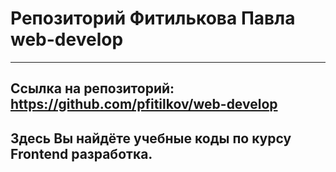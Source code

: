 # Репозиторий Фитилькова Павла web-develop
____
## Ссылка на репозиторий: https://github.com/pfitilkov/web-develop
## Здесь Вы найдёте учебные коды по курсу Frontend разработка.
